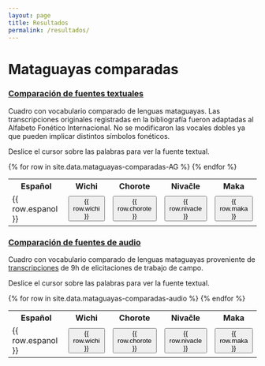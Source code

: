 ```yaml
---
layout: page
title: Resultados
permalink: /resultados/
---
```



# Mataguayas comparadas

<div class="py-1 mb-0 ml-3 prose">
  <a class="no-underline" data-toggle="collapse" href="#texto" role="button" aria-expanded="false" aria-controls="collapseExample"><h3>Comparación de fuentes textuales <span class="caret"/></h3></a>
  <div class="collapse py-2" id="texto">
    <p>Cuadro con vocabulario comparado de lenguas mataguayas. Las transcripciones originales registradas en la bibliografía fueron adaptadas al Alfabeto Fonético Internacional. No se modificaron las vocales dobles ya que pueden implicar distintos símbolos fonéticos.</p>
    <p>Deslice el cursor sobre las palabras para ver la fuente textual.</p>
    <table class="py-2 mb-4">
        <tr>
        <th>Español</th>
        <th>Wichi</th>
        <th>Chorote</th>
        <th>Nivaĉle</th>
        <th>Maka</th>
      </tr>
      {% for row in site.data.mataguayas-comparadas-AG %}
      <tr>
        <td>{{ row.espanol }}</td>
        <td><button class="balloon" data-balloon-pos="up" data-balloon-length="small" data-balloon="{{row.fuente_wichi}}">{{ row.wichi }}</button></td>
        <td><button class="balloon" data-balloon-pos="up" data-balloon-length="small" data-balloon="{{row.fuente_wichi}}">{{ row.chorote }}</button></td>
        <td><button class="balloon" data-balloon-pos="up" data-balloon-length="small" data-balloon="{{row.fuente_wichi}}">{{ row.nivacle }}</button></td>
        <td><button class="balloon" data-balloon-pos="up" data-balloon-length="small" data-balloon="{{row.fuente_wichi}}">{{ row.maka }}</button></td>
      </tr> 
      {% endfor %}
    </table>
  </div>

  <a class="no-underline" data-toggle="collapse" href="#audio" role="button" aria-expanded="false" aria-controls="collapseExample"><h3>Comparación de fuentes de audio <span class="caret"/></h3></a>
  <div class="collapse py-2" id="audio">
    <p>Cuadro con vocabulario comparado de lenguas mataguayas proveniente de <a href="{{site.baseurl}}/transcripciones/">transcripciones</a> de 9h de elicitaciones de trabajo de campo.</p>
    <p>Deslice el cursor sobre las palabras para ver la fuente textual.</p>
    <table class="py-1 mb-4">
        <tr>
        <th>Español</th>
        <th>Wichi</th>
        <th>Chorote</th>
        <th>Nivaĉle</th>
        <th>Maka</th>
      </tr>
      {% for row in site.data.mataguayas-comparadas-audio %}
      <tr>
        <td>{{ row.espanol }}</td>
        <td><button class="balloon" data-balloon-pos="up" data-balloon-length="small" data-balloon="{{row.fuente_wichi}}">{{ row.wichi }}</button></td>
        <td><button class="balloon" data-balloon-pos="up" data-balloon-length="small" data-balloon="{{row.fuente_chorote}}">{{ row.chorote }}</button></td>
        <td><button class="balloon" data-balloon-pos="up" data-balloon-length="small" data-balloon="{{row.fuente_nivacle}}">{{ row.nivacle }}</button></td>
        <td><button class="balloon" data-balloon-pos="up" data-balloon-length="small" data-balloon="{{row.fuente_maka}}">{{ row.maka }}</button></td>
      </tr> 
      {% endfor %}
    </table>
  </div>
</div>
